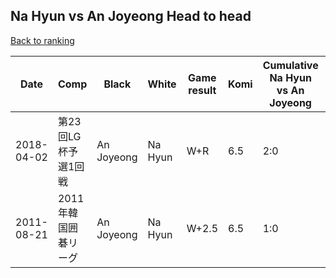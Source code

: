 ## Na Hyun vs An Joyeong Head to head

[Back to ranking](../../index.md)




| **Date** | **Comp** | **Black** | **White** | **Game result** | **Komi** | **Cumulative Na Hyun vs An Joyeong** | **Na Hyun streak** | **An Joyeong streak** | 
| --- | --- | --- | --- | --- | --- | --- | --- | --- |
| 2018-04-02 | 第23回LG杯予選1回戦 | An Joyeong | Na Hyun | W+R | 6.5 | 2:0 | 2 | 0 | 
| 2011-08-21 | 2011年韓国囲碁リーグ | An Joyeong | Na Hyun | W+2.5 | 6.5 | 1:0 | 1 | 0 |




